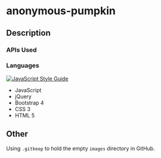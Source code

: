 # anonymous-pumpkin

## Description

### APIs Used


### Languages
[![JavaScript Style Guide](https://img.shields.io/badge/code_style-standard-brightgreen.svg)](https://standardjs.com)
  * JavaScript
  * jQuery
  * Bootstrap 4
  * CSS 3
  * HTML 5

## Other
Using `.gitkeep` to hold the empty `images` directory in GitHub.
